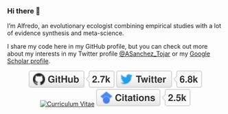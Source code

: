 ### Hi there 👋

I’m Alfredo, an evolutionary ecologist combining empirical studies with a lot of evidence synthesis and meta-science.

I share my code here in my GitHub profile, but you can check out more about my interests in my Twitter profile [@ASanchez_Tojar](https://twitter.com/ASanchez_Tojar) or my [Google Scholar profile](https://scholar.google.co.uk/citations?hl=en&user=Sh-Rjq8AAAAJ&view_op=list_works&sortby=pubdate).

<p align="center">
	<a href="https://github.com/ASanchez-Tojar"><img src="imgs/github.svg" alt="GitHub"></a>
	<a href="https://twitter.com/ASanchez_Tojar"><img src="imgs/twitter.svg" alt="Twitter"></a>
	<a href="https://terrytangyuan.github.io/cv.html"><img src="imgs/cv.svg" alt="Curriculum Vitae"></a>
	<a href="https://scholar.google.co.uk/citations?user=Sh-Rjq8AAAAJ&hl=en"><img src="imgs/citations.svg" alt="Citations"></a>
</p>


